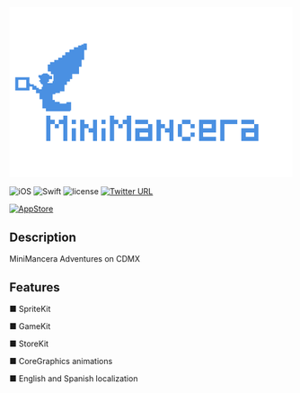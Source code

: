 ![](logo.png)

![iOS](https://img.shields.io/badge/iOS-9.0%2B-orange.svg) 
![Swift](https://img.shields.io/badge/Swift-3.1-orange.svg)
![license](https://img.shields.io/github/license/mashape/apistatus.svg?style=plastic)
[![Twitter URL](https://img.shields.io/twitter/url/http/shields.io.svg?style=social&style=plastic)](https://twitter.com/MiniManceraApp)

[<img src="https://cloud.githubusercontent.com/assets/219689/5575342/963e0ee8-9013-11e4-8091-7ece67d64729.png" height="32" alt="AppStore"/>](https://itunes.apple.com/mx/app/minimancera/id1247193502?l=en)



## Description
MiniMancera Adventures on CDMX

## Features

■ SpriteKit

■ GameKit

■ StoreKit

■ CoreGraphics animations

■ English and Spanish localization
